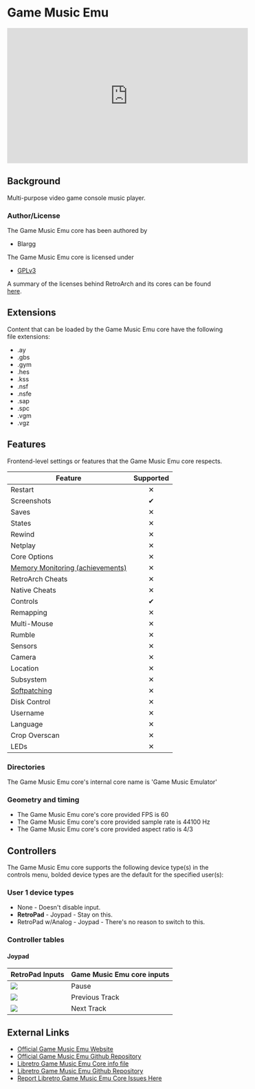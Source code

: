 # Game Music Emu

<iframe width="560" height="315" src="https://www.youtube-nocookie.com/embed/vxbRDG2TTIM" frameborder="0" allow="accelerometer; autoplay; clipboard-write; encrypted-media; gyroscope; picture-in-picture" allowfullscreen></iframe>

## Background

Multi-purpose video game console music player.

### Author/License

The Game Music Emu core has been authored by

- Blargg

The Game Music Emu core is licensed under

- [GPLv3](https://github.com/libretro/libretro-gme/blob/master/LICENSE)

A summary of the licenses behind RetroArch and its cores can be found [here](../development/licenses.md).

## Extensions

Content that can be loaded by the Game Music Emu core have the following file extensions:

- .ay
- .gbs
- .gym
- .hes
- .kss
- .nsf
- .nsfe
- .sap
- .spc
- .vgm
- .vgz

## Features

Frontend-level settings or features that the Game Music Emu core respects.

| Feature           | Supported |
|-------------------|:---------:|
| Restart           | ✕         |
| Screenshots       | ✔         |
| Saves             | ✕         |
| States            | ✕         |
| Rewind            | ✕         |
| Netplay           | ✕         |
| Core Options      | ✕         |
| [Memory Monitoring (achievements)](../guides/memorymonitoring.md) | ✕         |
| RetroArch Cheats  | ✕         |
| Native Cheats     | ✕         |
| Controls          | ✔         |
| Remapping         | ✕         |
| Multi-Mouse       | ✕         |
| Rumble            | ✕         |
| Sensors           | ✕         |
| Camera            | ✕         |
| Location          | ✕         |
| Subsystem         | ✕         |
| [Softpatching](../guides/softpatching.md) | ✕         |
| Disk Control      | ✕         |
| Username          | ✕         |
| Language          | ✕         |
| Crop Overscan     | ✕         |
| LEDs              | ✕         |

### Directories

The Game Music Emu core's internal core name is 'Game Music Emulator'

### Geometry and timing

- The Game Music Emu core's core provided FPS is 60
- The Game Music Emu core's core provided sample rate is 44100 Hz
- The Game Music Emu core's core provided aspect ratio is 4/3

## Controllers

The Game Music Emu core supports the following device type(s) in the controls menu, bolded device types are the default for the specified user(s):

### User 1 device types

- None - Doesn't disable input.
- **RetroPad** - Joypad - Stay on this.
- RetroPad w/Analog - Joypad - There's no reason to switch to this.

### Controller tables

#### Joypad

| RetroPad Inputs                                | Game Music Emu core inputs |
|------------------------------------------------|----------------------------|
| ![](../image/retropad/retro_start.png)         | Pause                      |
| ![](../image/retropad/retro_l1.png)            | Previous Track             |
| ![](../image/retropad/retro_r1.png)            | Next Track                 |

## External Links

- [Official Game Music Emu Website](http://blargg.8bitalley.com/libs/audio.html)
- [Official Game Music Emu Github Repository](https://bitbucket.org/mpyne/game-music-emu/wiki/Home)
- [Libretro Game Music Emu Core info file](https://github.com/libretro/libretro-super/blob/master/dist/info/gme_libretro.info)
- [Libretro Game Music Emu Github Repository](https://github.com/libretro/libretro-gme)
- [Report Libretro Game Music Emu Core Issues Here](https://github.com/libretro/libretro-gme/issues)